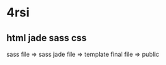 # 4rsi
html jade sass css
----------------------------------------
sass file => sass
jade file => template
final file => public
